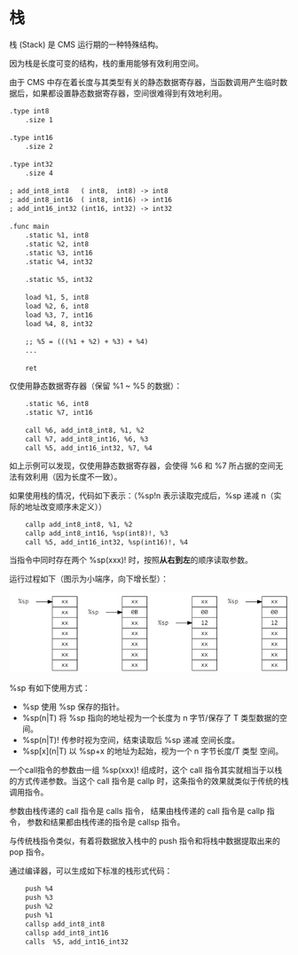 # 栈

栈 (Stack) 是 CMS 运行期的一种特殊结构。

因为栈是长度可变的结构，栈的重用能够有效利用空间。

由于 CMS 中存在着长度与其类型有关的静态数据寄存器，当函数调用产生临时数据后，如果都设置静态数据寄存器，空间很难得到有效地利用。

```
.type int8
    .size 1

.type int16
    .size 2

.type int32
    .size 4

; add_int8_int8   ( int8,  int8) -> int8
; add_int8_int16  ( int8, int16) -> int16
; add_int16_int32 (int16, int32) -> int32

.func main
    .static %1, int8
    .static %2, int8
    .static %3, int16
    .static %4, int32

    .static %5, int32

    load %1, 5, int8
    load %2, 6, int8
    load %3, 7, int16
    load %4, 8, int32

    ;; %5 = (((%1 + %2) + %3) + %4)
    ...

    ret
```

仅使用静态数据寄存器（保留 %1 ~ %5 的数据）：

```
    .static %6, int8
    .static %7, int16

    call %6, add_int8_int8, %1, %2
    call %7, add_int8_int16, %6, %3
    call %5, add_int16_int32, %7, %4
```

如上示例可以发现，仅使用静态数据寄存器，会使得 %6 和 %7 所占据的空间无法有效利用（因为长度不一致）。

如果使用栈的情况，代码如下表示：（%sp!n 表示读取完成后，%sp 递减 n（实际的地址改变顺序未定义））

```
    callp add_int8_int8, %1, %2
    callp add_int8_int16, %sp(int8)!, %3
    call %5, add_int16_int32, %sp(int16)!, %4
```

当指令中同时存在两个 %sp(xxx)! 时，按照**从右到左**的顺序读取参数。

运行过程如下（图示为小端序，向下增长型）：

![](pic/stack-1.png)

%sp 有如下使用方式：

- %sp 使用 %sp 保存的指针。
- %sp(n|T) 将 %sp 指向的地址视为一个长度为 n 字节/保存了 T 类型数据的空间。
- %sp(n|T)! 传参时视为空间，结束读取后 %sp 递减 空间长度。
- %sp\[x\]\(n|T\) 以 %sp+x 的地址为起始，视为一个 n 字节长度/T 类型 空间。

一个call指令的参数由一组 %sp(xxx)! 组成时，这个 call 指令其实就相当于以栈的方式传递参数。当这个 call 指令是 callp 时，这条指令的效果就类似于传统的栈调用指令。

参数由栈传递的 call 指令是 calls 指令，
结果由栈传递的 call 指令是 callp 指令，
参数和结果都由栈传递的指令是 callsp 指令。

与传统栈指令类似，有着将数据放入栈中的 push 指令和将栈中数据提取出来的 pop 指令。

通过编译器，可以生成如下标准的栈形式代码：

```
    push %4
    push %3
    push %2
    push %1
    callsp add_int8_int8
    callsp add_int8_int16
    calls  %5, add_int16_int32
```
